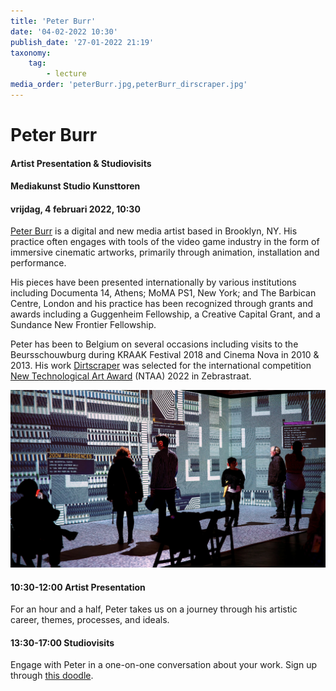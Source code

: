 ```yaml
---
title: 'Peter Burr'
date: '04-02-2022 10:30'
publish_date: '27-01-2022 21:19'
taxonomy:
    tag:
        - lecture
media_order: 'peterBurr.jpg,peterBurr_dirscraper.jpg'
---
```


# Peter Burr
#### Artist Presentation & Studiovisits
#### Mediakunst Studio Kunsttoren
#### vrijdag, 4 februari 2022, 10:30

[Peter Burr](http://peterburr.org/) is a digital and new media artist based in Brooklyn, NY. His practice often engages with tools of the video game industry in the form of immersive cinematic artworks, primarily through animation, installation and performance.

His pieces have been presented internationally by various institutions including Documenta 14, Athens; MoMA PS1, New York; and The Barbican Centre, London and his practice has been recognized through grants and awards including a Guggenheim Fellowship, a Creative Capital Grant, and a Sundance New Frontier Fellowship.

Peter has been to Belgium on several occasions including visits to the Beursschouwburg during KRAAK Festival 2018 and Cinema Nova in 2010 & 2013. His work [Dirtscraper](https://vimeo.com/298436234) was selected for the international competition [New Technological Art Award](https://www.zebrastraat.be/ntaa) (NTAA) 2022 in Zebrastraat.

![](peterBurr_dirscraper.jpg)

#### 10:30-12:00	Artist Presentation
For an hour and a half, Peter takes us on a journey through his artistic career, themes, processes, and ideals.
#### 13:30-17:00	Studiovisits
Engage with Peter in a one-on-one conversation about your work. Sign up through [this doodle](https://doodle.com/poll/6w7daini46iyw75v?utm_source=poll&utm_medium=link).

